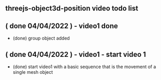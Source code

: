 ## threejs-object3d-position video todo list


## ( done 04/04/2022 ) - video1 done
* (done) group object added

## ( done 04/04/2022 ) - video1 - start video 1
* (done) start video1 with a basic sequence that is the movement of a single mesh object
